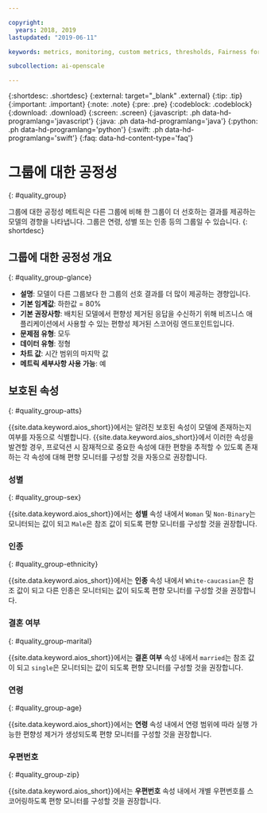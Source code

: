 ```yaml
---

copyright:
  years: 2018, 2019
lastupdated: "2019-06-11"

keywords: metrics, monitoring, custom metrics, thresholds, Fairness for a group, sex, age, race

subcollection: ai-openscale

---
```


{:shortdesc: .shortdesc}
{:external: target="_blank" .external}
{:tip: .tip}
{:important: .important}
{:note: .note}
{:pre: .pre}
{:codeblock: .codeblock}
{:download: .download}
{:screen: .screen}
{:javascript: .ph data-hd-programlang='javascript'}
{:java: .ph data-hd-programlang='java'}
{:python: .ph data-hd-programlang='python'}
{:swift: .ph data-hd-programlang='swift'}
{:faq: data-hd-content-type='faq'}

# 그룹에 대한 공정성
{: #quality_group}

그룹에 대한 공정성 메트릭은 다른 그룹에 비해 한 그룹이 더 선호하는 결과를 제공하는 모델의 경향을 나타냅니다. 그룹은 연령, 성별 또는 인종 등의 그룹일 수 있습니다.
{: shortdesc}


## 그룹에 대한 공정성 개요
{: #quality_group-glance}

- **설명**: 모델이 다른 그룹보다 한 그룹의 선호 결과를 더 많이 제공하는 경향입니다.
- **기본 임계값**: 하한값 = 80%
- **기본 권장사항**: 배치된 모델에서 편향성 제거된 응답을 수신하기 위해 비즈니스 애플리케이션에서 사용할 수 있는 편향성 제거된 스코어링 엔드포인트입니다.
- **문제점 유형**: 모두
- **데이터 유형**: 정형
- **차트 값**: 시간 범위의 마지막 값
- **메트릭 세부사항 사용 가능**: 예

## 보호된 속성
{: #quality_group-atts}

{{site.data.keyword.aios_short}}에서는 알려진 보호된 속성이 모델에 존재하는지 여부를 자동으로 식별합니다. {{site.data.keyword.aios_short}}에서 이러한 속성을 발견할 경우, 프로덕션 시 잠재적으로 중요한 속성에 대한 편향을 추적할 수 있도록 존재하는 각 속성에 대해 편향 모니터를 구성할 것을 자동으로 권장합니다.  

### 성별
{: #quality_group-sex}

{{site.data.keyword.aios_short}}에서는 **성별** 속성 내에서 `Woman` 및 `Non-Binary`는 모니터되는 값이 되고 `Male`은 참조 값이 되도록 편향 모니터를 구성할 것을 권장합니다.  

### 인종
{: #quality_group-ethnicity}

{{site.data.keyword.aios_short}}에서는 **인종** 속성 내에서 `White-caucasian`은 참조 값이 되고 다른 인종은 모니터되는 값이 되도록 편향 모니터를 구성할 것을 권장합니다. 

### 결혼 여부
{: #quality_group-marital}

{{site.data.keyword.aios_short}}에서는 **결혼 여부** 속성 내에서 `married`는 참조 값이 되고 `single`은 모니터되는 값이 되도록 편향 모니터를 구성할 것을 권장합니다. 

### 연령
{: #quality_group-age}

{{site.data.keyword.aios_short}}에서는 **연령** 속성 내에서 연령 범위에 따라 실행 가능한 편향성 제거가 생성되도록 편향 모니터를 구성할 것을 권장합니다. 

### 우편번호
{: #quality_group-zip}

{{site.data.keyword.aios_short}}에서는 **우편번호** 속성 내에서 개별 우편번호를 스코어링하도록 편향 모니터를 구성할 것을 권장합니다. 
